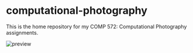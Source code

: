 # computational-photography

This is the home repository for my COMP 572: Computational Photography assignments. 

![preview](http://micwom.com/images/Screen%20Shot%202021-05-03%20at%204.32.41%20PM.png)
